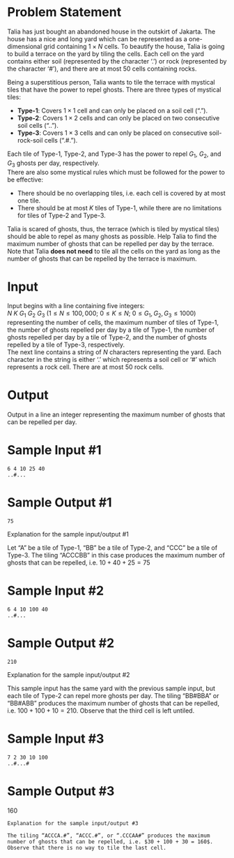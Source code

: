 # Problem Statement

Talia has just bought an abandoned house in the outskirt of Jakarta. The house has a nice and long yard which can be represented as a one-dimensional grid containing $1 \times N$ cells. To beautify the house, Talia is going to build a terrace on the yard by tiling the cells. Each cell on the yard contains either soil (represented by the character ‘.’) or rock (represented by the character ‘#’), and there are at most 50 cells containing rocks.

Being a superstitious person, Talia wants to tile the terrace with mystical tiles that have the power to repel ghosts. There are three types of mystical tiles:

- **Type-1**: Covers $1 \times 1$ cell and can only be placed on a soil cell (“.”).
- **Type-2**: Covers $1 \times 2$ cells and can only be placed on two consecutive soil cells (“..”).
- **Type-3**: Covers $1 \times 3$ cells and can only be placed on consecutive soil-rock-soil cells (“.#.”).

Each tile of Type-1, Type-2, and Type-3 has the power to repel $G_1$, $G_2$, and $G_3$ ghosts per day, respectively.  
There are also some mystical rules which must be followed for the power to be effective:

- There should be no overlapping tiles, i.e. each cell is covered by at most one tile.
- There should be at most $K$ tiles of Type-1, while there are no limitations for tiles of Type-2 and Type-3.

Talia is scared of ghosts, thus, the terrace (which is tiled by mystical tiles) should be able to repel as many ghosts as possible. Help Talia to find the maximum number of ghosts that can be repelled per day by the terrace. Note that Talia **does not need** to tile all the cells on the yard as long as the number of ghosts that can be repelled by the terrace is maximum.

# Input

Input begins with a line containing five integers:  
$N\ K\ G_1\ G_2\ G_3$ ($1 \leq N \leq 100{,}000;\ 0 \leq K \leq N;\ 0 \leq G_1,G_2,G_3 \leq 1000$) representing the number of cells, the maximum number of tiles of Type-1, the number of ghosts repelled per day by a tile of Type-1, the number of ghosts repelled per day by a tile of Type-2, and the number of ghosts repelled by a tile of Type-3, respectively.  
The next line contains a string of $N$ characters representing the yard. Each character in the string is either ‘.’ which represents a soil cell or ‘#’ which represents a rock cell. There are at most 50 rock cells.

# Output

Output in a line an integer representing the maximum number of ghosts that can be repelled per day.

# Sample Input #1
```
6 4 10 25 40
..#...
```
# Sample Output #1
```
75
```
Explanation for the sample input/output #1

Let “A” be a tile of Type-1, “BB” be a tile of Type-2, and “CCC” be a tile of Type-3. The tiling “ACCCBB” in this case produces the maximum number of ghosts that can be repelled, i.e. $10 + 40 + 25 = 75$

# Sample Input #2
```
6 4 10 100 40
..#...
```
# Sample Output #2
```
210
```
Explanation for the sample input/output #2

This sample input has the same yard with the previous sample input, but each tile of Type-2 can repel more ghosts per day. The tiling “BB#BBA” or “BB#ABB” produces the maximum number of ghosts that can be repelled, i.e. $100 + 100 + 10 = 210$. Observe that the third cell is left untiled.

# Sample Input #3
```
7 2 30 10 100
..#...#
```
# Sample Output #3
160
```
Explanation for the sample input/output #3

The tiling “ACCCA.#”, “ACCC.#”, or “.CCCAA#” produces the maximum number of ghosts that can be repelled, i.e. $30 + 100 + 30 = 160$. Observe that there is no way to tile the last cell.